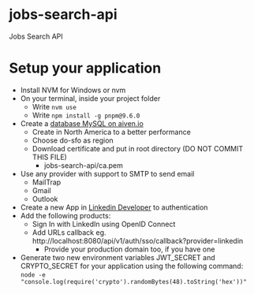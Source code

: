 # jobs-search-api

Jobs Search API

# Setup your application

- Install NVM for Windows or nvm
- On your terminal, inside your project folder
  - Write `nvm use`
  - Write `npm install -g pnpm@9.6.0`
- Create a [database MySQL on aiven.io](https://aiven.io/)
  - Create in North America to a better performance
  - Choose do-sfo as region
  - Download certificate and put in root directory (DO NOT COMMIT THIS FILE)
    - jobs-search-api/ca.pem
- Use any provider with support to SMTP to send email
  - MailTrap
  - Gmail
  - Outlook
- Create a new App in [Linkedin Developer](https://developer.linkedin.com/) to authentication
- Add the following products:
  - Sign In with LinkedIn using OpenID Connect
  - Add URLs callback eg. http://localhost:8080/api/v1/auth/sso/callback?provider=linkedin
    - Provide your production domain too, if you have one
- Generate two new environment variables JWT_SECRET and CRYPTO_SECRET for your application using the following command:
  `node -e "console.log(require('crypto').randomBytes(48).toString('hex'))"`
